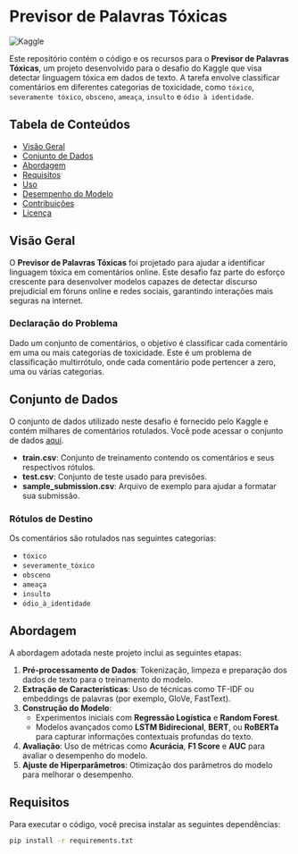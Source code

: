 # Previsor de Palavras Tóxicas

![Kaggle](https://img.shields.io/badge/Kaggle-Desafio%20Palavras%20T%C3%B3xicas-brightgreen)

Este repositório contém o código e os recursos para o **Previsor de Palavras Tóxicas**, um projeto desenvolvido para o desafio do Kaggle que visa detectar linguagem tóxica em dados de texto. A tarefa envolve classificar comentários em diferentes categorias de toxicidade, como `tóxico`, `severamente tóxico`, `obsceno`, `ameaça`, `insulto` e `ódio à identidade`.

## Tabela de Conteúdos
- [Visão Geral](#visão-geral)
- [Conjunto de Dados](#conjunto-de-dados)
- [Abordagem](#abordagem)
- [Requisitos](#requisitos)
- [Uso](#uso)
- [Desempenho do Modelo](#desempenho-do-modelo)
- [Contribuições](#contribuições)
- [Licença](#licença)

## Visão Geral

O **Previsor de Palavras Tóxicas** foi projetado para ajudar a identificar linguagem tóxica em comentários online. Este desafio faz parte do esforço crescente para desenvolver modelos capazes de detectar discurso prejudicial em fóruns online e redes sociais, garantindo interações mais seguras na internet.

### Declaração do Problema

Dado um conjunto de comentários, o objetivo é classificar cada comentário em uma ou mais categorias de toxicidade. Este é um problema de classificação multirrótulo, onde cada comentário pode pertencer a zero, uma ou várias categorias.

## Conjunto de Dados

O conjunto de dados utilizado neste desafio é fornecido pelo Kaggle e contém milhares de comentários rotulados. Você pode acessar o conjunto de dados [aqui](https://www.kaggle.com/c/jigsaw-toxic-comment-classification-challenge/data).

- **train.csv**: Conjunto de treinamento contendo os comentários e seus respectivos rótulos.
- **test.csv**: Conjunto de teste usado para previsões.
- **sample_submission.csv**: Arquivo de exemplo para ajudar a formatar sua submissão.

### Rótulos de Destino
Os comentários são rotulados nas seguintes categorias:
- `tóxico`
- `severamente_tóxico`
- `obsceno`
- `ameaça`
- `insulto`
- `ódio_à_identidade`

## Abordagem

A abordagem adotada neste projeto inclui as seguintes etapas:
1. **Pré-processamento de Dados**: Tokenização, limpeza e preparação dos dados de texto para o treinamento do modelo.
2. **Extração de Características**: Uso de técnicas como TF-IDF ou embeddings de palavras (por exemplo, GloVe, FastText).
3. **Construção do Modelo**:
   - Experimentos iniciais com **Regressão Logística** e **Random Forest**.
   - Modelos avançados como **LSTM Bidirecional**, **BERT**, ou **RoBERTa** para capturar informações contextuais profundas do texto.
4. **Avaliação**: Uso de métricas como **Acurácia**, **F1 Score** e **AUC** para avaliar o desempenho do modelo.
5. **Ajuste de Hiperparâmetros**: Otimização dos parâmetros do modelo para melhorar o desempenho.

## Requisitos

Para executar o código, você precisa instalar as seguintes dependências:

```bash
pip install -r requirements.txt
